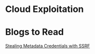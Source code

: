 # Cloud Exploitation 

# Blogs to Read 

[ Stealing Metadata Credentials with SSRF ](https://hackingthe.cloud/aws/exploitation/ec2-metadata-ssrf/)
